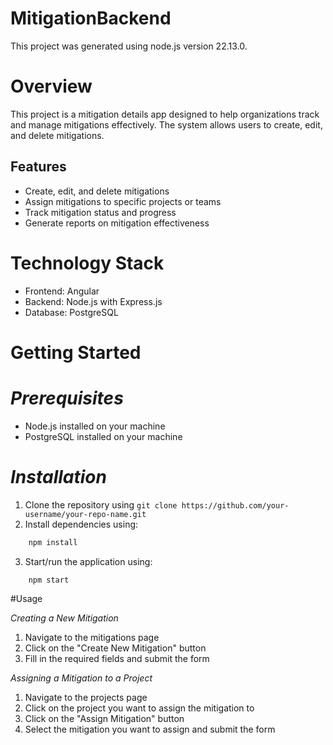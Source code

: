 # MitigationBackend

This project was generated using node.js version 22.13.0.

# Overview

This project is a mitigation details app designed to help organizations track and manage mitigations effectively. The system allows users to create, edit, and delete mitigations.

## Features

- Create, edit, and delete mitigations
- Assign mitigations to specific projects or teams
- Track mitigation status and progress
- Generate reports on mitigation effectiveness

# Technology Stack

- Frontend: Angular
- Backend: Node.js with Express.js
- Database: PostgreSQL

# Getting Started

# *Prerequisites*
- Node.js installed on your machine
- PostgreSQL installed on your machine

# *Installation*
1. Clone the repository using `git clone https://github.com/your-username/your-repo-name.git`
2. Install dependencies using:
```bash
    npm install 
```
3. Start/run the application using:
```bash
    npm start 
```

#Usage

*Creating a New Mitigation*
1. Navigate to the mitigations page
2. Click on the "Create New Mitigation" button
3. Fill in the required fields and submit the form

*Assigning a Mitigation to a Project*
1. Navigate to the projects page
2. Click on the project you want to assign the mitigation to
3. Click on the "Assign Mitigation" button
4. Select the mitigation you want to assign and submit the form

